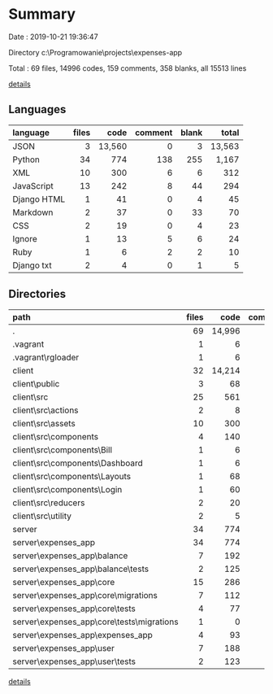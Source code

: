 # Summary

Date : 2019-10-21 19:36:47

Directory c:\Programowanie\projects\expenses-app

Total : 69 files,  14996 codes, 159 comments, 358 blanks, all 15513 lines

[details](details.md)

## Languages
| language | files | code | comment | blank | total |
| :--- | ---: | ---: | ---: | ---: | ---: |
| JSON | 3 | 13,560 | 0 | 3 | 13,563 |
| Python | 34 | 774 | 138 | 255 | 1,167 |
| XML | 10 | 300 | 6 | 6 | 312 |
| JavaScript | 13 | 242 | 8 | 44 | 294 |
| Django HTML | 1 | 41 | 0 | 4 | 45 |
| Markdown | 2 | 37 | 0 | 33 | 70 |
| CSS | 2 | 19 | 0 | 4 | 23 |
| Ignore | 1 | 13 | 5 | 6 | 24 |
| Ruby | 1 | 6 | 2 | 2 | 10 |
| Django txt | 2 | 4 | 0 | 1 | 5 |

## Directories
| path | files | code | comment | blank | total |
| :--- | ---: | ---: | ---: | ---: | ---: |
| . | 69 | 14,996 | 159 | 358 | 15,513 |
| .vagrant | 1 | 6 | 2 | 2 | 10 |
| .vagrant\rgloader | 1 | 6 | 2 | 2 | 10 |
| client | 32 | 14,214 | 19 | 100 | 14,333 |
| client\public | 3 | 68 | 0 | 6 | 74 |
| client\src | 25 | 561 | 14 | 54 | 629 |
| client\src\actions | 2 | 8 | 0 | 3 | 11 |
| client\src\assets | 10 | 300 | 6 | 6 | 312 |
| client\src\components | 4 | 140 | 5 | 19 | 164 |
| client\src\components\Bill | 1 | 6 | 0 | 3 | 9 |
| client\src\components\Dashboard | 1 | 6 | 0 | 3 | 9 |
| client\src\components\Layouts | 1 | 68 | 2 | 5 | 75 |
| client\src\components\Login | 1 | 60 | 3 | 8 | 71 |
| client\src\reducers | 2 | 20 | 0 | 6 | 26 |
| client\src\utility | 2 | 5 | 0 | 2 | 7 |
| server | 34 | 774 | 138 | 255 | 1,167 |
| server\expenses_app | 34 | 774 | 138 | 255 | 1,167 |
| server\expenses_app\balance | 7 | 192 | 17 | 54 | 263 |
| server\expenses_app\balance\tests | 2 | 125 | 10 | 31 | 166 |
| server\expenses_app\core | 15 | 286 | 44 | 89 | 419 |
| server\expenses_app\core\migrations | 7 | 112 | 6 | 38 | 156 |
| server\expenses_app\core\tests | 4 | 77 | 9 | 24 | 110 |
| server\expenses_app\core\tests\migrations | 1 | 0 | 0 | 1 | 1 |
| server\expenses_app\expenses_app | 4 | 93 | 52 | 43 | 188 |
| server\expenses_app\user | 7 | 188 | 23 | 64 | 275 |
| server\expenses_app\user\tests | 2 | 123 | 14 | 35 | 172 |

[details](details.md)